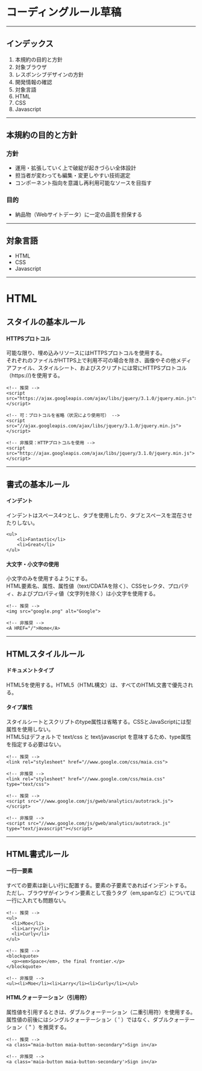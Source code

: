 # コーディングルール草稿

---

## インデックス

1. 本規約の目的と方針
2. 対象ブラウザ
3. レスポンシブデザインの方針
4. 開発情報の確認
5. 対象言語
6. HTML
7. CSS
8. Javascript


---

## 本規約の目的と方針
### 方針
- 運用・拡張していく上で破綻が起きづらい全体設計
- 担当者が変わっても編集・変更しやすい技術選定
- コンポーネント指向を意識し再利用可能なソースを目指す


### 目的
- 納品物（Webサイトデータ）に一定の品質を担保する

---

## 対象言語

- HTML
- CSS
- Javascript

---

# HTML


## スタイルの基本ルール

#### HTTPSプロトコル
可能な限り、埋め込みリソースにはHTTPSプロトコルを使用する。  
それぞれのファイルがHTTPS上で利用不可の場合を除き、画像やその他メディアファイル、スタイルシート、およびスクリプトには常にHTTPSプロトコル（https://)を使用する。

```
<!-- 推奨 -->
<script src="https://ajax.googleapis.com/ajax/libs/jquery/3.1.0/jquery.min.js"></script>

<!-- 可：プロトコルを省略（状況により使用可） -->
<script src="//ajax.googleapis.com/ajax/libs/jquery/3.1.0/jquery.min.js"></script>

<!-- 非推奨：HTTPプロトコルを使用 -->
<script src="http://ajax.googleapis.com/ajax/libs/jquery/3.1.0/jquery.min.js"></script>

```

---

## 書式の基本ルール

#### インデント
インデントはスペース4つとし、タブを使用したり、タブとスペースを混在させたりしない。

```
<ul>
    <li>Fantastic</li>
    <li>Great</li>
</ul>
```

#### 大文字・小文字の使用
小文字のみを使用するようにする。  
HTML要素名、属性、属性値（text/CDATAを除く）、CSSセレクタ、プロパティ、およびプロパティ値（文字列を除く）は小文字を使用する。

```
<!-- 推奨 -->
<img src="google.png" alt="Google">

<!-- 非推奨 -->
<A HREF="/">Home</A>
```

---

## HTMLスタイルルール

#### ドキュメントタイプ
HTML5を使用する。HTML5（HTML構文）は、すべてのHTML文書で優先される。

#### タイプ属性
スタイルシートとスクリプトのtype属性は省略する。CSSとJavaScriptには型属性を使用しない。  
HTML5はデフォルトで text/css と text/javascript を意味するため、type属性を指定する必要はない。

```
<!-- 推奨 -->
<link rel="stylesheet" href="//www.google.com/css/maia.css">

<!-- 非推奨 -->
<link rel="stylesheet" href="//www.google.com/css/maia.css" type="text/css">

<!-- 推奨 -->
<script src="//www.google.com/js/gweb/analytics/autotrack.js"></script>

<!-- 非推奨 -->
<script src="//www.google.com/js/gweb/analytics/autotrack.js" type="text/javascript"></script>
```

---

## HTML書式ルール

#### 一行一要素
すべての要素は新しい行に配置する。要素の子要素であればインデントする。  
ただし、ブラウザがインライン要素として扱うタグ（em,spanなど）については一行に入れても問題ない。

```
<!-- 推奨 -->
<ul>
  <li>Moe</li>
  <li>Larry</li>
  <li>Curly</li>
</ul>

<!-- 推奨 -->
<blockquote>
  <p><em>Space</em>, the final frontier.</p>
</blockquote>

<!-- 非推奨 -->
<ul><li>Moe</li><li>Larry</li><li>Curly</li></ul>
```

#### HTMLクォーテーション（引用符）
属性値を引用するときは、ダブルクォーテーション（二重引用符）を使用する。  
属性値の前後にはシングルクォーテーション（ ' ）ではなく、ダブルクォーテーション（ " ）を推奨する。
```
<!-- 推奨 -->
<a class="maia-button maia-button-secondary">Sign in</a>

<!-- 非推奨 -->
<a class='maia-button maia-button-secondary'>Sign in</a>
 ```
